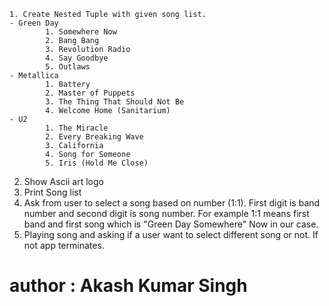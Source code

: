     1. Create Nested Tuple with given song list. 
    - Green Day
            1. Somewhere Now
            2. Bang Bang
            3. Revolution Radio
            4. Say Goodbye
            5. Outlaws
    - Metallica
            1. Battery
            2. Master of Puppets
            3. The Thing That Should Not Be
            4. Welcome Home (Sanitarium)
    - U2
            1. The Miracle
            2. Every Breaking Wave
            3. California
            4. Song for Someone
            5. Iris (Hold Me Close)

2. Show Ascii art logo
3. Print Song list
4. Ask from user to select a song based on number (1:1). First digit is band number and second digit is song number. For example 1:1 means first band and first song which is "Green Day Somewhere" Now in our case.
 5. Playing song and asking if a user want to select different song or not. If not app terminates.


# author : Akash Kumar Singh
